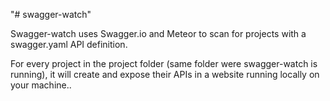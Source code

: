 "# swagger-watch" 

Swagger-watch uses Swagger.io and Meteor to scan for projects with a swagger.yaml
API definition. 

For every project in the project folder (same folder were swagger-watch is running), it will create and expose their APIs
in a website running locally on your machine..
